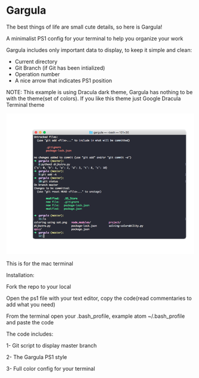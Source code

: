# Gargula

The best things of life are small cute details, so here is Gargula!

A minimalist PS1 config for your terminal to help you organize your work

Gargula includes only important data to display, to keep it simple and clean:

- Current directory
- Git Branch (if Git has been intialized)
- Operation number
- A nice arrow that indicates PS1 position

NOTE:
This example is using Dracula dark theme, Gargula has nothing to be with the theme(set of colors). 
If you like this theme just Google Dracula Terminal theme

![](gargula1.png) 

This is for the mac terminal

Installation: 

Fork the repo to your local 

Open the ps1 file with your text editor, copy the code(read commentaries to add what you need)

From the terminal open your .bash_profile, example atom ~/.bash_profile and paste the code 

The code includes: 

1- Git script to display master branch

2- The Gargula PS1 style

3- Full color config for your terminal
